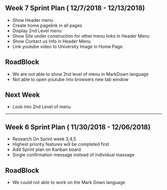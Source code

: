 
## Week 7 Sprint Plan  ( 12/7/2018 - 12/13/2018)

* Show Header menu
* Create home pagelink in all pages
* Display 2nd Level menu 
* Show Site under construction for other menu links in Header Menu 
* Show Contact us Info in Header Menu
* Link youtube video to University Image in Home Page.

## RoadBlock

* We are not able to show 2nd level of menu in MarkDown language
* Not able to open youtube into browsers new tab window 

## Next Week

* Look into 2nd Level of menu 


---


## Week 6 Sprint Plan  ( 11/30/2018 - 12/06/2018)

* Research On Sprint week 3,4,5
* Highest priority features will be completed first
* Add Sprint plan on Kanban board
* Single confirmation message instead of individual massage

## RoadBlock

* We could not able to work on the Mark Down language
